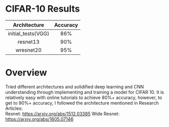 # CIFAR-10 Results
| Architecture | Accuracy |
| :----------: | :------: |
|initial_tests(VGG) | 86% |
| resnet13 | 90% |
| wresnet20 | 95% |

# Overview
Tried different architectures and solidified deep learning and CNN understanding through implementing and training a model for CIFAR 10. It is relatively easy with online tutorials to achieve 80%+ accuracy, however, to get to 90%+ accuracy, I followed the architecture mentioned in Research Articles:  
Resnet: https://arxiv.org/abs/1512.03385
Wide Resnet: https://arxiv.org/abs/1605.07146
